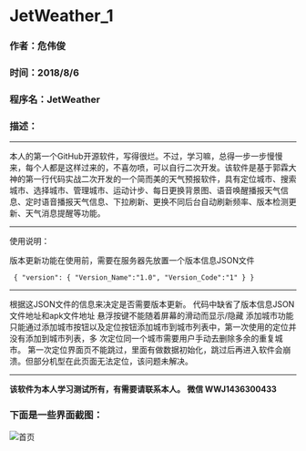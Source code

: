 # JetWeather_1
### 作者：危伟俊
### 时间：2018/8/6
### 程序名：JetWeather
### 描述：
***
本人的第一个GitHub开源软件，写得很烂。不过，学习嘛，总得一步一步慢慢来，每个人都是这样过来的，不喜勿喷，可以自行二次开发。该软件是基于郭霖大神的第一行代码实战二次开发的一个简而美的天气预报软件，具有定位城市、搜索城市、选择城市、管理城市、运动计步、每日更换背景图、语音唤醒播报天气信息、定时语音播报天气信息、下拉刷新、更换不同后台自动刷新频率、版本检测更新、天气消息提醒等功能。
***
使用说明：

版本更新功能在使用前，需要在服务器先放置一个版本信息JSON文件

`
{
  "version": {
           "Version_Name":"1.0",
           "Version_Code":"1"
            }
}`
***
根据这JSON文件的信息来决定是否需要版本更新。
代码中缺省了版本信息JSON文件地址和apk文件地址
悬浮按键不能随着屏幕的滑动而显示/隐藏
添加城市功能只能通过添加城市按钮以及定位按钮添加城市到城市列表中，第一次使用的定位并没有添加到城市列表，多
次定位同一个城市需要用户手动去删除多余的重复城市。
第一次定位界面页不能跳过，里面有做数据初始化，跳过后再进入软件会崩溃。但部分机型在此页面无法定位，该问题未解决。
***
**该软件为本人学习测试所有，有需要请联系本人。**
**微信  WWJ1436300433**
### 下面是一些界面截图：
![首页]([])
